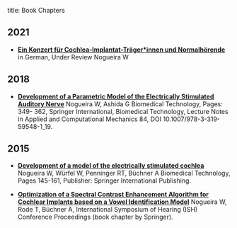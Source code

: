 title: Book Chapters


## 2021
* **[Ein Konzert für Cochlea-Implantat-Träger*innen und Normalhörende]()**
in German, Under Review
Nogueira W

## 2018
* **[Development of a Parametric Model of the Electrically Stimulated Auditory Nerve](https://link.springer.com/chapter/10.1007/978-3-319-59548-1_19)**
Nogueira W, Ashida G
Biomedical Technology, Pages: 349- 362, Springer International, Biomedical Technology, Lecture Notes in Applied and Computational Mechanics 84, DOI 10.1007/978-3-319-59548-1_19.

## 2015
* **[Development of a model of the electrically stimulated cochlea](https://link.springer.com/chapter/10.1007/978-3-319-10981-7_10)**
Nogueira W, Würfel W, Penninger RT, Büchner A
Biomedical Technology, Pages 145-161, Publisher: Springer International Publishing.

* **[Optimization  of  a  Spectral  Contrast   Enhancement  Algorithm  for  Cochlear   Implants  based  on  a  Vowel  Identification   Model](https://core.ac.uk/reader/190078371?utm_source=linkout)**
Nogueira W, Rode T, Büchner A, International Symposium of Hearing (ISH) Conference Proceedings (book chapter by Springer). 


